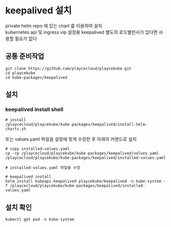 # keepalived 설치

private helm repo 에 있는 chart 를 이용하여 설치  
kubernetes api 및 ingress vip 설정용 keepalived
별도의 로드밸런서가 있다면 사용할 필요가 없다

## 공통 준비작업

```ShellSession
git clone https://github.com/playcecloud/playcekube.git
cd playcekube
cd kube-packages/keepalived
```

## 설치

### keepalived install shell

```ShellSession
# install
/playcecloud/playcekube/kube-packages/keepalived/install-helm-charts.sh
```

또는 values.yaml 파일을 설정에 맞게 수정한 후 아래의 커맨드로 설치

```ShellSession
# copy installed-values.yaml
cp -rp /playcecloud/playcekube/kube-packages/keepalived/values.yaml /playcecloud/playcekube/kube-packages/keepalived/installed-values.yaml

# installed-values.yaml 파일을 수정

# keepalived install
helm install kubeapi-keepalived playcekube/keepalived -n kube-system -f /playcecloud/playcekube/kube-packages/keepalived/installed-values.yaml
```

## 설치 확인

```ShellSession
kubectl get pod -n kube-system
```

